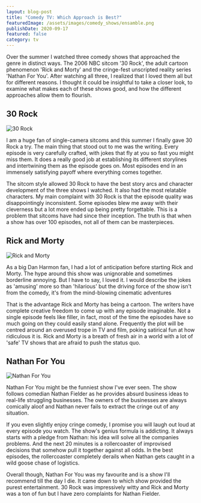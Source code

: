 ```yaml
---
layout: blog-post
title: "Comedy TV: Which Approach is Best?"
featuredImage: /assets/images/comedy_shows/ensamble.png
publishDate: 2020-09-17
featured: false
category: tv
---
```


Over the summer I watched three comedy shows that approached the genre in distinct ways. The 2006 NBC sitcom '30 Rock', the adult cartoon phenomenon 'Rick and Morty' and the cringe-fest unscripted reality series 'Nathan For You'. After watching all three, I realized that I loved them all but for different reasons. I thought it could be insightful to take a closer look, to examine what makes each of these shows good, and how the different approaches allow them to flourish.

## 30 Rock

<img class="blog-image" src="/assets/images/comedy_shows/30rock.jpg" alt="30 Rock" />

I am a huge fan of single-camera sitcoms and this summer I finally gave 30 Rock a try. The main thing that stood out to me was the writing. Every episode is very carefully crafted, with jokes that fly at you so fast you might miss them. It does a really good job at establishing its different storylines and intertwining them as the episode goes on. Most episodes end in an immensely satisfying payoff where everything comes together.

The sitcom style allowed 30 Rock to have the best story arcs and character development of the three shows I watched. It also had the most relatable characters. My main complaint with 30 Rock is that the episode quality was disappointingly inconsistent. Some episodes blew me away with their cleverness but a lot more ended up being pretty forgettable. This is a problem that sitcoms have had since their inception. The truth is that when a show has over 100 episodes, not all of them can be masterpieces.

## Rick and Morty

<img class="blog-image" src="/assets/images/comedy_shows/rickandmorty.png" alt="Rick and Morty" />

As a big Dan Harmon fan, I had a lot of anticipation before starting Rick and Morty. The hype around this show was unignorable and sometimes borderline annoying. But I have to say, I loved it. I would describe the jokes as 'amusing' more so than 'hilarious' but the driving force of the show isn't from the comedy, it's from the mind-blowing cinematic adventures

That is the advantage Rick and Morty has being a cartoon. The writers have complete creative freedom to come up with any episode imaginable. Not a single episode feels like filler, in fact, most of the time the episodes have so much going on they could easily stand alone. Frequently the plot will be centred around an overused trope in TV and film, poking satirical fun at how ridiculous it is. Rick and Morty is a breath of fresh air in a world with a lot of 'safe' TV shows that are afraid to push the status quo.

## Nathan For You

<img class="blog-image" src="/assets/images/comedy_shows/nathanforyou.jpg" alt="Nathan For You" />

Nathan For You might be the funniest show I've ever seen. The show follows comedian Nathan Fielder as he provides absurd business ideas to real-life struggling businesses. The owners of the businesses are always comically aloof and Nathan never fails to extract the cringe out of any situation.

If you even slightly enjoy cringe comedy, I promise you will laugh out loud at every episode you watch. The show's genius formula is addicting. It always starts with a pledge from Nathan: his idea will solve all the companies problems. And the next 20 minutes is a rollercoaster of improvised decisions that somehow pull it together against all odds. In the best episodes, the rollercoaster completely derails when Nathan gets caught in a wild goose chase of logistics.

Overall though, Nathan For You was my favourite and is a show I'll recommend till the day I die. It came down to which show provided the purest entertainment. 30 Rock was impressively witty and Rick and Morty was a ton of fun but I have zero complaints for Nathan Fielder.
